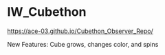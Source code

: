 # IW_Cubethon
 
https://ace-03.github.io/Cubethon_Observer_Repo/

New Features: Cube grows, changes color, and spins
